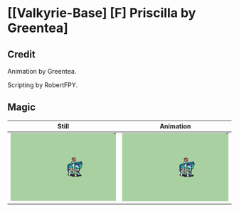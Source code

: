 # [\[Valkyrie-Base\] \[F\] Priscilla by Greentea]

## Credit

Animation by Greentea.

Scripting by RobertFPY.
	
## Magic

| Still | Animation |
| :---: | :-------: |
| ![Magic still](./Magic_000.png) | ![Magic animation](./Magic.gif) |
